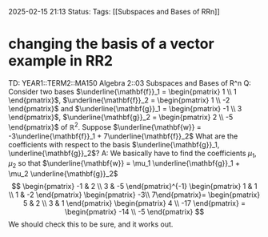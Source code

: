 2025-02-15 21:13
Status: 
Tags: [[Subspaces and Bases of RRn]]
# changing the basis of a vector example in RR2

TD: YEAR1::TERM2::MA150 Algebra 2::03 Subspaces and Bases of R^n 
Q: Consider two bases $\underline{\mathbf{f}}_1 = \begin{pmatrix} 1 \\ 1 \end{pmatrix}$, $\underline{\mathbf{f}}_2 = \begin{pmatrix} 1 \\ -2 \end{pmatrix}$ and $\underline{\mathbf{g}}_1 = \begin{pmatrix} -1 \\ 3 \end{pmatrix}$, $\underline{\mathbf{g}}_2 = \begin{pmatrix} 2 \\ -5 \end{pmatrix}$ of $\mathbb{R}^2$. Suppose  $\underline{\mathbf{w}} = -3\underline{\mathbf{f}}_1 + 7\underline{\mathbf{f}}_2$
What are the coefficients with respect to the basis $\underline{\mathbf{g}}_1, \underline{\mathbf{g}}_2$?
A: We basically have to find the coefficients $\mu_1, \mu_2$ so that $\underline{\mathbf{w}} = \mu_1 \underline{\mathbf{g}}_1 + \mu_2 \underline{\mathbf{g}}_2$
$$ \begin{pmatrix} -1 & 2 \\ 3 & -5 \end{pmatrix}^{-1}
\begin{pmatrix} 1 & 1 \\ 1 & -2 \end{pmatrix} \begin{pmatrix} -3\\ 7\end{pmatrix}= \begin{pmatrix} 5 & 2 \\ 3 & 1 \end{pmatrix} \begin{pmatrix} 4 \\ -17 \end{pmatrix} = \begin{pmatrix} -14 \\ -5 \end{pmatrix} $$
We should check this to be sure, and it works out.